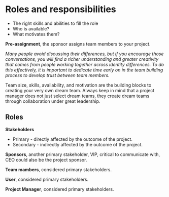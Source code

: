 # Roles and responsibilities

* The right skills and abilities to fill the role
* Who is available?
* What motivates them?

__Pre-assignment__, the sponsor assigns team members to your project.

*Many people avoid discussing their differences, but if you encourage those conversations, you will find a richer understanding and greater creativity that comes from people working together across identity differences. To do this effectively, it is important to dedicate time early on in the team building process to develop trust between team members.*

Team size, skills, availability, and motivation are the building blocks to creating your very own dream team. Always keep in mind that a project manager does not just select dream teams, they create dream teams through collaboration under great leadership.

## Roles
__Stakeholders__
* Primary - directly affected by the outcome of the project.
* Secondary - indirectly affected by the outcome of the project.

__Sponsors__, another primary stakeholder, VIP, critical to communicate with, CEO could also be the project sponsor.

__Team mambers__, considered primary stakeholders.

__User__, considered primary stakeholders.

__Project Manager__, considered primary stakeholders.

